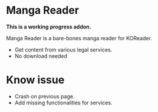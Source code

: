 # Manga Reader

**This is a working progress addon.**

Manga Reader is a bare-bones manga reader for KOReader. 

  - Get content from various legal services.
  - No download needed

# Know issue
- Crash on previous page.
- Add missing functionalities for services.